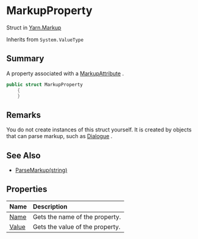 # MarkupProperty

Struct in [Yarn.Markup](/api/csharp/yarn.markup.md)

Inherits from `System.ValueType`

## Summary


A property associated with a  <a href="yarn.markup.markupattribute.md">MarkupAttribute</a> .


```csharp
public struct MarkupProperty
    {
    }
```

## Remarks


You do not create instances of this struct yourself. It is created
by objects that can parse markup, such as  <a href="yarn.dialogue.md">Dialogue</a> .


## See Also

* [ParseMarkup(string)](/api/csharp/yarn.dialogue.parsemarkup.md)

## Properties

|Name|Description|
|:---|:---|
|[Name](/api/csharp/yarn.markup.markupproperty.name.md)|Gets the name of the property.|
|[Value](/api/csharp/yarn.markup.markupproperty.value.md)|Gets the value of the property.|

